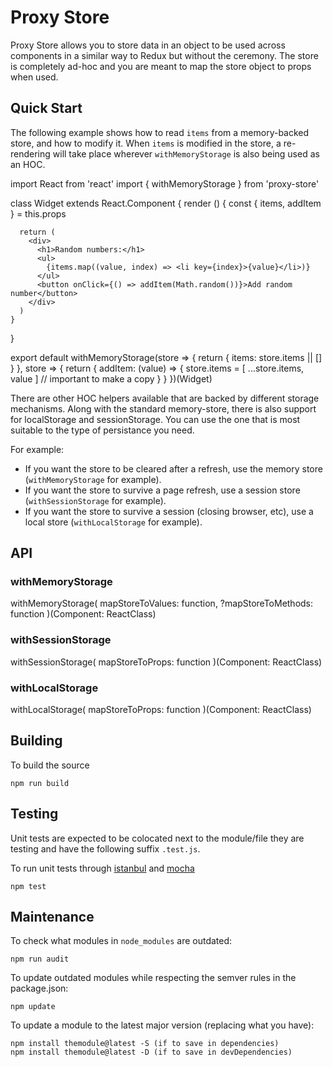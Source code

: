 # Proxy Store

Proxy Store allows you to store data in an object to be used across components
in a similar way to Redux but without the ceremony. The store is completely
ad-hoc and you are meant to map the store object to props when used.

## Quick Start

The following example shows how to read `items` from a memory-backed store,
and how to modify it. When `items` is modified in the store, a re-rendering
will take place wherever `withMemoryStorage` is also being used as an HOC.

  import React from 'react'
  import { withMemoryStorage } from 'proxy-store'

  class Widget extends React.Component {
    render () {
      const { items, addItem } = this.props

      return (
        <div>
          <h1>Random numbers:</h1>
          <ul>
            {items.map((value, index) => <li key={index}>{value}</li>)}
          </ul>
          <button onClick={() => addItem(Math.random())}>Add random number</button>
        </div>
      )
    }
  }

  export default withMemoryStorage(store => {
    return {
      items: store.items || []
    }
  }, store => {
    return {
      addItem: (value) => {
        store.items = [ ...store.items, value ] // important to make a copy
      }
    }
  })(Widget)

There are other HOC helpers available that are backed by different storage
mechanisms. Along with the standard memory-store, there is also support for
localStorage and sessionStorage. You can use the one that is most suitable
to the type of persistance you need.

For example:

- If you want the store to be cleared after a refresh, use the memory store
  (`withMemoryStorage` for example).
- If you want the store to survive a page refresh, use a session store
  (`withSessionStorage` for example).
- If you want the store to survive a session (closing browser, etc), use a
  local store (`withLocalStorage` for example).

## API

### withMemoryStorage

  withMemoryStorage(
    mapStoreToValues: function,
    ?mapStoreToMethods: function
  )(Component: ReactClass)

### withSessionStorage

  withSessionStorage(
    mapStoreToProps: function
  )(Component: ReactClass)

### withLocalStorage

  withLocalStorage(
    mapStoreToProps: function
  )(Component: ReactClass)

## Building

To build the source

    npm run build

## Testing

Unit tests are expected to be colocated next to the module/file they are testing
and have the following suffix `.test.js`.

To run unit tests through [istanbul](https://istanbul.js.org/) and
[mocha](http://mochajs.org/)

    npm test

## Maintenance

To check what modules in `node_modules` are outdated:

    npm run audit

To update outdated modules while respecting the semver rules in the package.json:

    npm update

To update a module to the latest major version (replacing what you have):

    npm install themodule@latest -S (if to save in dependencies)
    npm install themodule@latest -D (if to save in devDependencies)